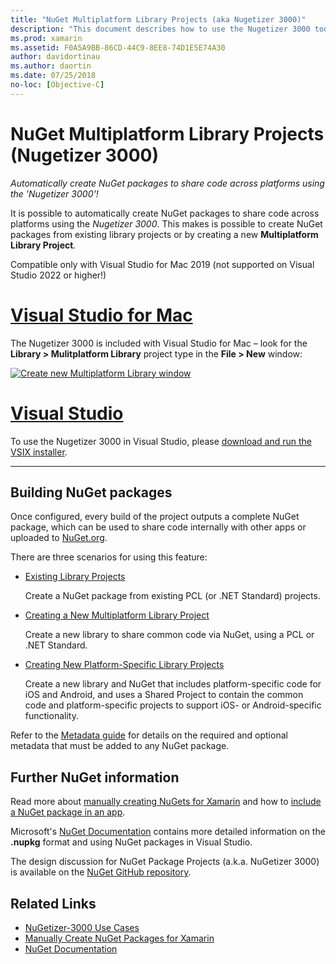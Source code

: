 ```yaml
---
title: "NuGet Multiplatform Library Projects (aka Nugetizer 3000)"
description: "This document describes how to use the Nugetizer 3000 tool to automatically create NuGet packages to share code across platforms."
ms.prod: xamarin
ms.assetid: F0A5A9BB-86CD-44C9-8EE8-74D1E5E74A30
author: davidortinau
ms.author: daortin
ms.date: 07/25/2018
no-loc: [Objective-C]
---
```


# NuGet Multiplatform Library Projects (Nugetizer 3000)

_Automatically create NuGet packages to share code across platforms using the 'Nugetizer 3000'!_

It is possible to automatically create NuGet packages to share code across platforms using the _Nugetizer 3000_. This makes is possible to create NuGet packages from existing library projects or by creating a new **Multiplatform Library Project**.

Compatible only with Visual Studio for Mac 2019 (not supported on Visual Studio 2022 or higher!)

# [Visual Studio for Mac](#tab/macos)

The Nugetizer 3000 is included with Visual Studio for Mac &ndash; look for the **Library > Mulitplatform Library** project type in the **File > New** window:

[![Create new Multiplatform Library window](images/mulitplatform-library-sml.png)](images/mulitplatform-library.png#lightbox)

# [Visual Studio](#tab/windows)

To use the Nugetizer 3000 in Visual Studio, please [download and run the VSIX installer](https://bit.ly/nugetizer-2017).

-----

## Building NuGet packages

Once configured, every build of the project outputs a complete NuGet package, which
can be used to share code internally with other apps or uploaded to [NuGet.org](https://www.nuget.org).

There are three scenarios for using this feature:

- [Existing Library Projects](existing-library.md)

  Create a NuGet package from existing PCL (or .NET Standard) projects.

- [Creating a New Multiplatform Library Project](single-codebase.md)

  Create a new library to share common code via NuGet, using a PCL or .NET Standard.

- [Creating New Platform-Specific Library Projects](platform-specific.md)

  Create a new library and NuGet that includes platform-specific code for iOS and Android, and uses a Shared Project to contain the common code and platform-specific projects to support iOS- or Android-specific functionality.

Refer to the [Metadata guide](metadata.md) for details on the required and optional metadata
that must be added to any NuGet package.

## Further NuGet information

Read more about [manually creating NuGets for Xamarin](~/cross-platform/app-fundamentals/nuget-manual.md)
and how to [include a NuGet package in an app](/visualstudio/mac/nuget-walkthrough).

Microsoft's [NuGet Documentation](/nuget/) contains more
detailed information on the **.nupkg** format and using NuGet packages in Visual Studio.

The  design discussion for NuGet Package Projects (a.k.a. NuGetizer 3000) is available
on the [NuGet GitHub repository](https://github.com/NuGet/Home/wiki/NuGetizer-3000).

## Related Links

- [NuGetizer-3000 Use Cases](https://github.com/NuGet/Home/wiki/NuGetizer-Core-Scenarios)
- [Manually Create NuGet Packages for Xamarin](~/cross-platform/app-fundamentals/nuget-manual.md)
- [NuGet Documentation](/nuget/)

